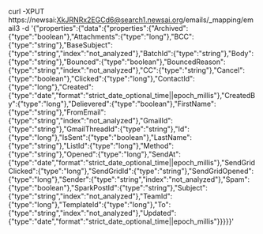 curl -XPUT https://newsai:XkJRNRx2EGCd6@search1.newsai.org/emails/_mapping/email3 -d '{"properties":{"data":{"properties":{"Archived":{"type":"boolean"},"Attachments":{"type":"long"},"BCC":{"type":"string"},"BaseSubject":{"type":"string","index":"not_analyzed"},"BatchId":{"type":"string"},"Body":{"type":"string"},"Bounced":{"type":"boolean"},"BouncedReason":{"type":"string","index":"not_analyzed"},"CC":{"type":"string"},"Cancel":{"type":"boolean"},"Clicked":{"type":"long"},"ContactId":{"type":"long"},"Created":{"type":"date","format":"strict_date_optional_time||epoch_millis"},"CreatedBy":{"type":"long"},"Delievered":{"type":"boolean"},"FirstName":{"type":"string"},"FromEmail":{"type":"string","index":"not_analyzed"},"GmailId":{"type":"string"},"GmailThreadId":{"type":"string"},"Id":{"type":"long"},"IsSent":{"type":"boolean"},"LastName":{"type":"string"},"ListId":{"type":"long"},"Method":{"type":"string"},"Opened":{"type":"long"},"SendAt":{"type":"date","format":"strict_date_optional_time||epoch_millis"},"SendGridClicked":{"type":"long"},"SendGridId":{"type":"string"},"SendGridOpened":{"type":"long"},"Sender":{"type":"string","index":"not_analyzed"},"Spam":{"type":"boolean"},"SparkPostId":{"type":"string"},"Subject":{"type":"string","index":"not_analyzed"},"TeamId":{"type":"long"},"TemplateId":{"type":"long"},"To":{"type":"string","index":"not_analyzed"},"Updated":{"type":"date","format":"strict_date_optional_time||epoch_millis"}}}}}'
